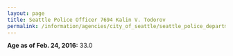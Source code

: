 ```yaml
---
layout: page
title: Seattle Police Officer 7694 Kalin V. Todorov
permalink: /information/agencies/city_of_seattle/seattle_police_department/copbook/7694/
---
```


**Age as of Feb. 24, 2016:** 33.0
